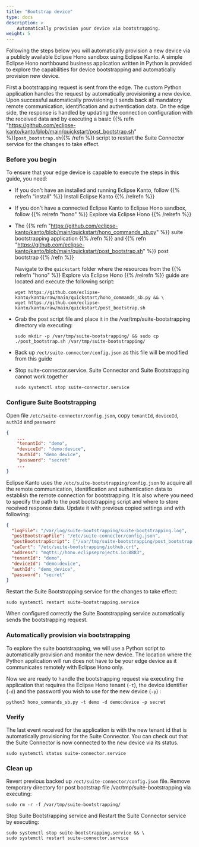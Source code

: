 ```yaml
---
title: "Bootstrap device"
type: docs
description: >
    Automatically provision your device via bootstrapping.
weight: 5
---
```


Following the steps below you will automatically provision a new device via a publicly available Eclipse Hono sandbox using Eclipse Kanto.
A simple Eclipse Hono northbound business application written in Python is
provided to explore the capabilities for device bootstrapping and automatically provision new device.

First a bootstrapping request is sent from the edge.
The custom Python application handles the request by automatically
provisioning a new device. Upon successful automatically provisioning it sends back
all mandatory remote communication, identification and authentication data.
On the edge side, the response is handled by updating the connection configuration with the received data
and by executing a basic
{{% refn "https://github.com/eclipse-kanto/kanto/blob/main/quickstart/post_bootstrap.sh" %}}`post_bootstrap.sh`{{% /refn %}}
script to restart the Suite Connector service for the changes to take effect.

### Before you begin

To ensure that your edge device is capable to execute the steps in this guide, you need:

* If you don't have an installed and running Eclipse Kanto, follow {{% relrefn "install" %}} Install Eclipse Kanto {{% /relrefn %}}
* If you don't have a connected Eclipse Kanto to Eclipse Hono sandbox,
  follow {{% relrefn "hono" %}} Explore via Eclipse Hono {{% /relrefn %}}
* The {{% refn "https://github.com/eclipse-kanto/kanto/blob/main/quickstart/hono_commands_sb.py" %}}
  suite bootstrapping application {{% /refn %}} and {{% refn "https://github.com/eclipse-kanto/kanto/blob/main/quickstart/post_bootstrap.sh" %}} 
  post bootstrap {{% /refn %}}

  Navigate to the `quickstart` folder where the resources from the {{% relrefn "hono" %}} Explore via Eclipse Hono {{% /relrefn %}}
  guide are located and execute the following script:

  ```shell
  wget https://github.com/eclipse-kanto/kanto/raw/main/quickstart/hono_commands_sb.py && \
  wget https://github.com/eclipse-kanto/kanto/raw/main/quickstart/post_bootstrap.sh
  ```
* Grab the post script file and place it in the /var/tmp/suite-bootstrapping directory via executing:

  ```shell
  sudo mkdir -p /var/tmp/suite-bootstrapping/ && sudo cp ./post_bootstrap.sh /var/tmp/suite-bootstrapping/
  ```
* Back up `/ect/suite-connector/config.json` as this file will be modified from this guide
* Stop suite-connector.service. Suite Connector and Suite Bootstrapping cannot work together
  ```shell
  sudo systemctl stop suite-connector.service
  ```

### Configure Suite Bootstrapping

Open file `/etc/suite-connector/config.json`, copy `tenantId`, `deviceId`, `authId` and `password`
```json
{
    ...
    "tenantId": "demo",
    "deviceId": "demo:device",
    "authId": "demo_device",
    "password": "secret"
    ...
}
```
Eclipse Kanto uses the `/etc/suite-bootstrapping/config.json` to acquire all the remote communication, identification and
authentication data to establish the remote connection for bootstrapping.
It is also where you need to specify the path to the post bootstrapping script and where to store received response data.
Update it with previous copied settings and with following:

```json
{
  "logFile": "/var/log/suite-bootstrapping/suite-bootstrapping.log",
  "postBootstrapFile": "/etc/suite-connector/config.json",
  "postBootstrapScript": ["/var/tmp/suite-bootstrapping/post_bootstrap.sh"],
  "caCert": "/etc/suite-bootstrapping/iothub.crt",
  "address": "mqtts://hono.eclipseprojects.io:8883",
  "tenantId": "demo",
  "deviceId": "demo:device",
  "authId": "demo_device",
  "password": "secret"
}
```

Restart the Suite Bootstrapping service for the changes to take effect:

```shell
sudo systemctl restart suite-bootstrapping.service
```
When configured correctly the Suite Bootstrapping service automatically sends the bootstrapping request.

### Automatically provision via bootstrapping
To explore the suite bootstrapping, we will use a Python script to automatically provision and monitor the new device.
The location where the Python application will run does not have to be your edge device as it communicates remotely
with Eclipse Hono only.

Now we are ready to handle the bootstrapping request via executing the application
that requires the Eclipse Hono tenant (`-t`), the device identifier (`-d`) and the password you wish to use for the new device (`-p`) :

```shell
python3 hono_commands_sb.py -t demo -d demo:device -p secret
```

### Verify

The last event received for the application is with the new tenant id that is automatically provisioning for the Suite Connector.
You can check out that the Suite Connector is now connected to the new device via its status.

```shell
sudo systemctl status suite-connector.service
```

### Clean up
Revert previous backed up `/ect/suite-connector/config.json` file.
Remove temporary directory for post bootstrap file /var/tmp/suite-bootstrapping via executing:
```shell
sudo rm -r -f /var/tmp/suite-bootstrapping/
```
Stop Suite Bootstrapping service and Restart the Suite Connector service by executing:
```shell
sudo systemctl stop suite-bootstrapping.service && \
sudo systemctl restart suite-connector.service
```